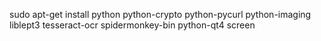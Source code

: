 
sudo apt-get install python python-crypto python-pycurl python-imaging liblept3 tesseract-ocr spidermonkey-bin python-qt4 screen
